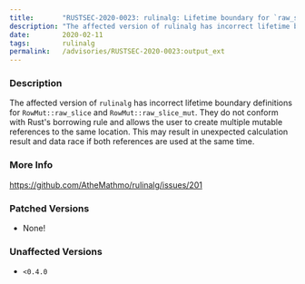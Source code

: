 ```yaml
---
title:       "RUSTSEC-2020-0023: rulinalg: Lifetime boundary for `raw_slice` and `raw_slice_mut` are incorrect"
description: "The affected version of rulinalg has incorrect lifetime boundary definitions for RowMutrawslice and RowMutrawslicemut. They do not conform with Rusts borrowing rule and allows the user to create multiple mutable references to the same location. This may result in unexpected calculation result and data race if both references are used at the same time."
date:        2020-02-11
tags:        rulinalg
permalink:   /advisories/RUSTSEC-2020-0023:output_ext
---
```


### Description

The affected version of `rulinalg` has incorrect lifetime boundary definitions
for `RowMut::raw_slice` and `RowMut::raw_slice_mut`. They do not conform with
Rust's borrowing rule and allows the user to create multiple mutable references
to the same location. This may result in unexpected calculation result and data
race if both references are used at the same time.

### More Info

<https://github.com/AtheMathmo/rulinalg/issues/201>

### Patched Versions

- None!


### Unaffected Versions

- `<0.4.0`
